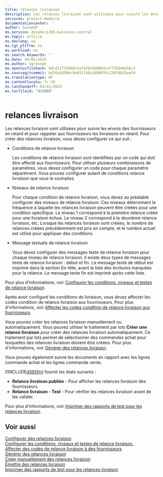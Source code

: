 ```yaml
---
title: relances livraison
description: Les relances livraison sont utilisées pour suivre les envois des fournisseurs en retard et pour rappeler aux fournisseurs les livraisons en retard.
services: project-madeira
documentationcenter: ''
author: SorenGP
ms.service: dynamics365-business-central
ms.topic: article
ms.devlang: na
ms.tgt_pltfrm: na
ms.workload: na
ms.search.keywords: ''
ms.date: 04/01/2019
ms.author: sgroespe
ms.openlocfilehash: 9dcd11f3596022afaf07eb8083cef73564665bc3
ms.sourcegitcommit: bd78a5d990c9e83174da1409076c22df8b35eafd
ms.translationtype: HT
ms.contentlocale: fr-CH
ms.lasthandoff: 03/31/2019
ms.locfileid: "931068"
---
```

# <a name="delivery-reminders"></a>relances livraison
Les relances livraison sont utilisées pour suivre les envois des fournisseurs en retard et pour rappeler aux fournisseurs les livraisons en retard. Pour créer des relances livraison, vous devez configurer ce qui suit :  

- Conditions de relance livraison  

    Les conditions de relance livraison sont identifiées par un code qui doit être affecté aux fournisseurs. Pour utiliser plusieurs combinaisons de paramètres, vous devez configurer un code pour chaque paramètre séparément. Vous pouvez configurer autant de conditions relance livraison que vous le souhaitez.  

- Niveaux de relance livraison  

    Pour chaque condition de relance livraison, vous devez au préalable configurer des niveaux de relance livraison. Ces niveaux déterminent la fréquence à laquelle les relances livraison peuvent être créées pour une condition spécifique. Le niveau 1 correspond à la première relance créée pour une livraison échue. Le niveau 2 correspond à la deuxième relance livraison, etc. Lorsque les relances livraison sont créées, le nombre de relances créées précédemment est pris en compte, et le nombre actuel est utilisé pour appliquer des conditions.  

- Message textuels de relance livraison  

    Vous devez configurer des messages texte de relance livraison pour chaque niveau de relance livraison. Il existe deux types de messages texte de relance livraison : début et fin. Le message texte de début est imprimé dans la section En-tête, avant la liste des écritures marquées pour la relance. Le message texte fin est imprimé après cette liste.  

Pour plus d'informations, voir [Configurer les conditions, niveaux et textes de relance livraison](how-to-set-up-delivery-reminder-terms-levels-and-text.md).  

Après avoir configuré les conditions de livraison, vous devez affecter les codes condition de relance livraison aux fournisseurs. Pour plus d'informations, voir [Affecter les codes condition de relance livraison aux fournisseurs](how-to-assign-delivery-reminder-codes-to-vendors.md).  

Vous pouvez créer les relances livraison manuellement ou automatiquement. Vous pouvez utiliser le traitement par lots **Créer une relance livraison** pour créer des relances livraison automatiquement. Ce traitement par lots permet de sélectionner des commandes achat pour lesquelles des relances livraison doivent être créées. Pour plus d'informations, voir [Générer des relances livraison](how-to-issue-delivery-reminders.md).  

Vous pouvez également suivre les documents en rapport avec les lignes commande achat et les lignes commande vente.  

[!INCLUDE[d365fin](../../includes/d365fin_md.md)] fournit les états suivants :  

- **Relance livraison publiée** - Pour afficher les relances livraison des fournisseurs.  
- **Relance livraison - Test** - Pour vérifier les relances livraison avant de les valider.  

Pour plus d'informations, voir [Imprimer des rapports de test pour les relances livraison](how-to-print-test-reports-for-delivery-reminders.md).  

## <a name="see-also"></a>Voir aussi  
 [Configurer des relances livraison](how-to-set-up-delivery-reminders.md)   
 [Configurer les conditions, niveaux et textes de relance livraison.](how-to-set-up-delivery-reminder-terms-levels-and-text.md)   
 [Affecter des codes de relance livraison à des fournisseurs](how-to-assign-delivery-reminder-codes-to-vendors.md)   
 [Générer des relances livraison](how-to-generate-delivery-reminders.md)   
 [Créer manuellement des relances livraison](how-to-create-delivery-reminders-manually.md)   
 [Émettre des relances livraison](how-to-issue-delivery-reminders.md)   
 [Imprimer des rapports de test pour les relances livraison](how-to-print-test-reports-for-delivery-reminders.md)
